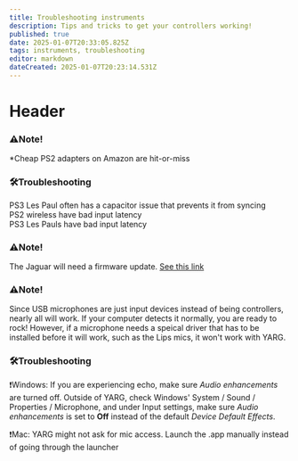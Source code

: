 ```yaml
---
title: Troubleshooting instruments
description: Tips and tricks to get your controllers working!
published: true
date: 2025-01-07T20:33:05.825Z
tags: instruments, troubleshooting
editor: markdown
dateCreated: 2025-01-07T20:23:14.531Z
---
```


# Header
###  ⚠️Note!

\*Cheap PS2 adapters on Amazon are hit-or-miss

###  🛠️Troubleshooting

PS3 Les Paul often has a capacitor issue that prevents it from syncing  
PS2 wireless have bad input latency  
PS3 Les Pauls have bad input latency

###  ⚠️Note!
The Jaguar will need a firmware update. <a href="https://harmonix.zendesk.com/hc/en-us/articles/115004839308-MANDATORY-Xbox-One-Jaguar-guitar-controller-firmware-update">See this link</a>


###  ⚠️Note!

Since USB microphones are just input devices instead of being controllers, nearly all will work. If your computer detects it normally, you are ready to rock! However, if a microphone needs a speical driver that has to be installed before it will work, such as the Lips mics, it won't work with YARG.

###  🛠️Troubleshooting
❗Windows: If you are experiencing echo, make sure *Audio enhancements* are turned off.  Outside of YARG, check Windows' System / Sound / Properties / Microphone, and under Input settings, make sure *Audio enhancements* is set to **Off** instead of the default *Device Default Effects*.

❗Mac: YARG might not ask for mic access. Launch the .app manually instead of going through the launcher
